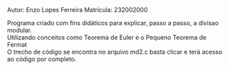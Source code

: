 Autor: Enzo Lopes Ferreira
Matrícula: 232002000

Programa criado com fins didáticos para explicar, passo a passo, a divisao modular.\
Utilizando conceitos como Teorema de Euler e o Pequeno Teorema de Fermat\
O trecho de código se encontra no arquivo md2.c basta clicar e terá acesso ao código por completo.
